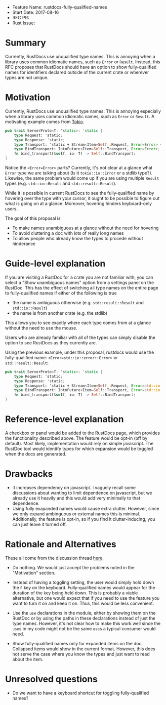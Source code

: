- Feature Name: rustdocs-fully-qualified-names
- Start Date: 2017-08-16
- RFC PR: 
- Rust Issue: 

# Summary
[summary]: #summary

Currently, RustDocs use unqualified type names. This is annoying when a library uses common idiomatic names, such as `Error` or `Result`. Instead, this RFC proposes that RustDocs should have an option to show fully-qualified names for identifiers declared outside of the current crate or wherever types are not unique.

# Motivation
[motivation]: #motivation

Currently, RustDocs use unqualified type names. This is annoying especially when a library uses common idiomatic names, such as `Error` or `Result`. A motivating example comes from [Tokio](https://docs.rs/tokio-proto/0.1.1/tokio_proto/pipeline/trait.ServerProto.html).

```rust
pub trait ServerProto<T: 'static>: 'static {
    type Request: 'static;
    type Response: 'static;
    type Transport: 'static + Stream<Item=Self::Request, Error=Error> + Sink<SinkItem=Self::Response, SinkError=Error>;
    type BindTransport: IntoFuture<Item=Self::Transport, Error=Error>;
    fn bind_transport(&self, io: T) -> Self::BindTransport;
}
```

Notice the `<Error=Error>` parts? Currently, it's not clear at a glance what `Error` type we are talking about (Is it `tokio::io::Error` or a stdlib type?). Likewise, the same problem would come up if you are using multiple `Result` types (e.g. `std::io::Result` and `std::result::Result`).

While it is possible in current RustDocs to see the fully-qualified name by hovering over the type with your cursor, it ought to be possible to figure out what is going on at a glance. Moreover, hovering hinders keyboard-only users.

The goal of this proposal is

- To make names unambiguous at a glance without the need for hovering
- To avoid cluttering a doc with lots of really long names
- To allow people who already know the types to procede without hinderance

# Guide-level explanation
[guide-level-explanation]: #guide-level-explanation

If you are visiting a RustDoc for a crate you are not familiar with, you can select a "Show unambiguous names" option from a settings panel on the RustDoc. This has the effect of switching all type names on the entire page to fully-qualified names if either of the following is true

- the name is ambiguous otherwise (e.g. `std::result::Result` and `std::io::Result`)
- the name is from another crate (e.g. the stdlib)

This allows you to see exactly where each type comes from at a glance without the need to use the mouse.

Users who are already familiar with all of the types can simply disable the option to see RustDocs as they currently are.

Using the previous example, under this proposal, rustdocs would use the fully-qualified name: `<Error=std::io::error::Error>` or `std::result::Result`:

```rust
pub trait ServerProto<T: 'static>: 'static {
    type Request: 'static;
    type Response: 'static;
    type Transport: 'static + Stream<Item=Self::Request, Error=std::io::error::Error> + Sink<SinkItem=Self::Response, SinkError=std::io::error::Error>;
    type BindTransport: IntoFuture<Item=Self::Transport, Error=std::io::error::Error>;
    fn bind_transport(&self, io: T) -> Self::BindTransport;
}
```

# Reference-level explanation
[reference-level-explanation]: #reference-level-explanation

A checkbox or panel would be added to the RustDocs page, which provides the functionality described above. The feature would be opt-in (off by default). Most likely, implementation would rely on simple javascript. The RustDoc tool would identify types for which expansion would be toggled when the docs are generated.

# Drawbacks
[drawbacks]: #drawbacks

- It increases dependency on javascript. I vaguely recall some discussions about wanting to limit dependence on javascript, but we already use it heavily and this would add very minimally to that dependence.
- Using fully exapanded names would cause extra clutter. However, since we only expand ambinguous or external names this is minimal. Additionally, the feature is opt-in, so if you find it clutter-inducing, you can just leave it turned off.

# Rationale and Alternatives
[alternatives]: #alternatives

These all come from the discussion thread [here](https://github.com/rust-lang/rfcs/issues/2004).

- Do nothing. We would just accept the problems noted in the "Motivation" section.

- Instead of having a toggling setting, the user would simply hold down the `F` key on the keyboard. Fully-qualified names would appear for the duration of the key being held down. This is probably a viable alternative, but one would expect that if you need to use the feature you want to turn it on and keep it on. Thus, this would be less convenient.

- Use the `use` declarations in the module, either by showing them on the RustDoc or by using the paths in these declarations instead of just the type names. However, it's not clear how to make this work well since the `use`s in my code might not be the same `use`s a typical consumer would need.

- Show fully-qualified names only for expanded items on the doc. Collapsed items would show in the current format. However, this does not serve the case where you know the types and just want to read about the item.

# Unresolved questions
[unresolved]: #unresolved-questions

- Do we want to have a keyboard shortcut for toggling fully-qualified names?
